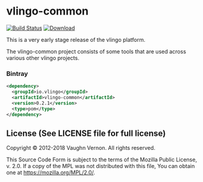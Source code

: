 # vlingo-common

[![Build Status](https://travis-ci.org/vlingo/vlingo-common.svg?branch=master)](https://travis-ci.org/vlingo/vlingo-common) [ ![Download](https://api.bintray.com/packages/vlingo/vlingo-platform-java/vlingo-common/images/download.svg) ](https://bintray.com/vlingo/vlingo-platform-java/vlingo-common/_latestVersion)

This is a very early stage release of the vlingo platform.

The vlingo-common project consists of some tools that are used across
various other vlingo projects.

### Bintray
```xml
<dependency>
  <groupId>io.vlingo</groupId>
  <artifactId>vlingo-common</artifactId>
  <version>0.2.1</version>
  <type>pom</type>
</dependency>
```

License (See LICENSE file for full license)
-------------------------------------------
Copyright © 2012-2018 Vaughn Vernon. All rights reserved.

This Source Code Form is subject to the terms of the
Mozilla Public License, v. 2.0. If a copy of the MPL
was not distributed with this file, You can obtain
one at https://mozilla.org/MPL/2.0/.
